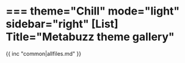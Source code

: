 ===
theme="Chill"
mode="light"
sidebar="right"
[List]
Title="Metabuzz theme gallery"
===

{{ inc "common|allfiles.md" }}



